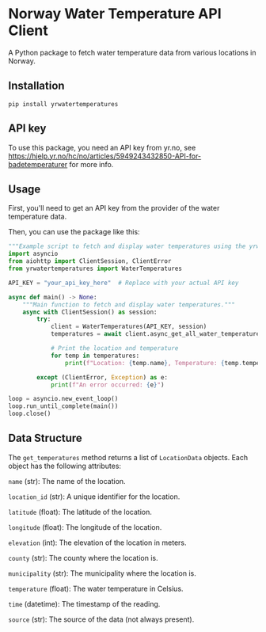 # Norway Water Temperature API Client
A Python package to fetch water temperature data from various locations in Norway.

## Installation
```
pip install yrwatertemperatures
```

## API key
To use this package, you need an API key from yr.no, see https://hjelp.yr.no/hc/no/articles/5949243432850-API-for-badetemperaturer for more info. 

## Usage
First, you'll need to get an API key from the provider of the water temperature data.

Then, you can use the package like this:

```python
"""Example script to fetch and display water temperatures using the yrwatertemperatures package."""
import asyncio
from aiohttp import ClientSession, ClientError
from yrwatertemperatures import WaterTemperatures

API_KEY = "your_api_key_here"  # Replace with your actual API key

async def main() -> None:
    """Main function to fetch and display water temperatures."""
    async with ClientSession() as session:
        try:
            client = WaterTemperatures(API_KEY, session)
            temperatures = await client.async_get_all_water_temperatures()

            # Print the location and temperature
            for temp in temperatures:
                print(f"Location: {temp.name}, Temperature: {temp.temperature}°C")

        except (ClientError, Exception) as e:
            print(f"An error occurred: {e}")

loop = asyncio.new_event_loop()
loop.run_until_complete(main())
loop.close()
```

## Data Structure
The `get_temperatures` method returns a list of `LocationData` objects. Each object has the following attributes:

`name` (str): The name of the location.

`location_id` (str): A unique identifier for the location.

`latitude` (float): The latitude of the location.

`longitude` (float): The longitude of the location.

`elevation` (int): The elevation of the location in meters.

`county` (str): The county where the location is.

`municipality` (str): The municipality where the location is.

`temperature` (float): The water temperature in Celsius.

`time` (datetime): The timestamp of the reading.

`source` (str): The source of the data (not always present).